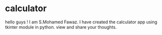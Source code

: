 # calculator
hello guys ! I am S.Mohamed Fawaz.
I have created the calculator app using tkinter module in python.
view and share your thoughts.
